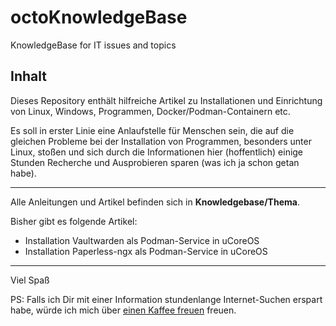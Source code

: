 # octoKnowledgeBase
KnowledgeBase for IT issues and topics

## Inhalt
Dieses Repository enthält hilfreiche Artikel zu Installationen und Einrichtung von Linux, Windows, Programmen, Docker/Podman-Containern etc.

Es soll in erster Linie eine Anlaufstelle für Menschen sein, die auf die gleichen Probleme bei der Installation von Programmen, besonders unter Linux, stoßen und sich durch die Informationen hier (hoffentlich) einige Stunden Recherche und Ausprobieren sparen (was ich ja schon getan habe).

---

Alle Anleitungen und Artikel befinden sich in **Knowledgebase/Thema**.

Bisher gibt es folgende Artikel:
- Installation Vaultwarden als Podman-Service in uCoreOS
- Installation Paperless-ngx als Podman-Service in uCoreOS

---

Viel Spaß

PS:
Falls ich Dir mit einer Information stundenlange Internet-Suchen erspart habe, würde ich mich über [einen Kaffee freuen](https://www.buymeacoffee.com/octank) freuen.

